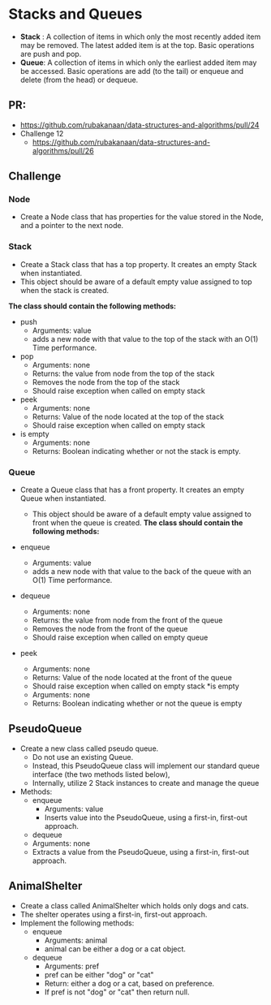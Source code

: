 # Stacks and Queues

* **Stack** : A collection of items in which only the most recently added item may be removed. The latest added item is at the top. Basic operations are push and pop.
* **Queue**:   A collection of items in which only the earliest added item may be accessed. Basic operations are add (to the tail) or enqueue and delete (from the head) or dequeue.

## PR:

* https://github.com/rubakanaan/data-structures-and-algorithms/pull/24
* Challenge 12
  * https://github.com/rubakanaan/data-structures-and-algorithms/pull/26

## Challenge

### Node

  * Create a Node class that has properties for the value stored in the Node, and a pointer to the next node.

### Stack

  * Create a Stack class that has a top property. It creates an empty Stack when instantiated.
  * This object should be aware of a default empty value assigned to top when the stack is created.

**The class should contain the following methods:**
* push
  * Arguments: value
  * adds a new node with that value to the top of the stack with an O(1) Time performance.
* pop
  * Arguments: none
  * Returns: the value from node from the top of the stack
  * Removes the node from the top of the stack
  * Should raise exception when called on empty stack
* peek
  * Arguments: none
  * Returns: Value of the node located at the top of the stack
  * Should raise exception when called on empty stack
* is empty
  * Arguments: none
  * Returns: Boolean indicating whether or not the stack is empty.


### Queue

* Create a Queue class that has a front property. It creates an empty Queue when instantiated.
  * This object should be aware of a default empty value assigned to front when the queue is created.
**The class should contain the following methods:**

* enqueue
  * Arguments: value
  * adds a new node with that value to the back of the queue with an O(1) Time performance.
* dequeue
  * Arguments: none
  * Returns: the value from node from the front of the queue
  * Removes the node from the front of the queue
  * Should raise exception when called on empty queue
* peek
  * Arguments: none
  * Returns: Value of the node located at the front of the queue
  * Should raise exception when called on empty stack
*is empty
  * Arguments: none
  * Returns: Boolean indicating whether or not the queue is empty


## PseudoQueue

* Create a new class called pseudo queue.
  * Do not use an existing Queue.
  * Instead, this PseudoQueue class will implement our standard queue interface (the two methods listed below),
  * Internally, utilize 2 Stack instances to create and manage the queue
* Methods:
  * enqueue
    * Arguments: value
    * Inserts value into the PseudoQueue, using a first-in, first-out approach.
  * dequeue
  * Arguments: none
  * Extracts a value from the PseudoQueue, using a first-in, first-out approach.


## AnimalShelter

* Create a class called AnimalShelter which holds only dogs and cats.
* The shelter operates using a first-in, first-out approach.
* Implement the following methods:
  * enqueue
    * Arguments: animal
    * animal can be either a dog or a cat object.
  * dequeue
    * Arguments: pref
    * pref can be either "dog" or "cat"
    * Return: either a dog or a cat, based on preference.
    * If pref is not "dog" or "cat" then return null.

